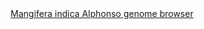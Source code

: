 <div id="Mangifera_indica_Alphonso_genome_browser" align="center">
  <a href="https://ink-blot.github.io/?sessionURL=blob:zZVbb6M4GIb_yspXuxIhQDjmLpmc0zYtKSHpaBQZMOAEMLFNSFL1v6.baWa02mrbrvZQCSFsXvMd3sfmEewRZZgUoA00WTVkA0iApaSew7zM0A3MEQPtGGYMSYCiGFFUhAi0H0EMGYeeeyUWppyXrN1sRjBuJKggOQ6ZzFoyLBuMVDxFQtrQZJjDEylgzeSQ5ELMYRNmZUoKRpowDBFjDaVZoiJZ11DcLu_W50.idV5lHJ.jrkUSIrFIjqHIFhcROryRyHsiJ9aotb3WygfjcFfYfdXjq.MckkHQPS1CfzOrr3Zf3Oh2OZ0MY4bv96inZ04nxaYyzkc3SUXLZm9j9eJaRXzmb2kysGahy4KQzrzuarn0N_Uwr2Kzu_TmM2wEo6x_f1NPfUVT.4VOTMPzRUEYPEkgI2El2g7ClKpW25AUW5d0w2k8PxmSYziibEowaH_9JgFOYbgV6q.PgB9L4Q1gaFedbZIAoRGioN1wFMVSHUczdEtXHEd9kh5BRbN_2LwcFsINvEYR5uuIcJkRyoVPSRy35OQk8olxdvZOBH5b_ImcvRn4YV91g5VpXpt348HY3CT11vVGD8Z.EW27eXfibab5mHeyB3e5Wdiho1Kv23tIcuSYU1vmARYVvbv0mNAcciF9nhLjF2dhURAO.fN.lUCKcJIKjaVIICQZET4DmgS_KtIv4lIN5Tch2mOGA5xhfvRFSFKDdkszTF39gUbr30Hhx.6du66t2apjt9bqWtjPxRESrVlRMllUI._D.E9kfHjtJwLltr9PHXbQzTrYBJ1h1536_tUku0erpZLu6CqYH2f5_BBN4MAfX4_ogldsaS1au4xW6haWfwTl4128cCNmfmKzhxTDgr.Kg2o5lvYXAL1gov8vmDwbm_1tUF5b_YlQUcxIoflon7FeJ0anhRaWk4ltKSzVk4F5IPNhzxCndhFQqhaTmaljtBnjuz4p86KlbO0PofJqJz8Oi6orpvU2LcZ_SIscwPwdWLzIPpH_fc3Rj0dthw5HexTeHqvZreHF_eG0cz1P72yUWPMvV7utylWeBSP3NBmHpTpaBUejRuXe90RFb_l_6c3F6O_Dy88kw0mRo7PVL76ZT9.efgc-">Mangifera indica Alphonso genome browser</a>
</div>
